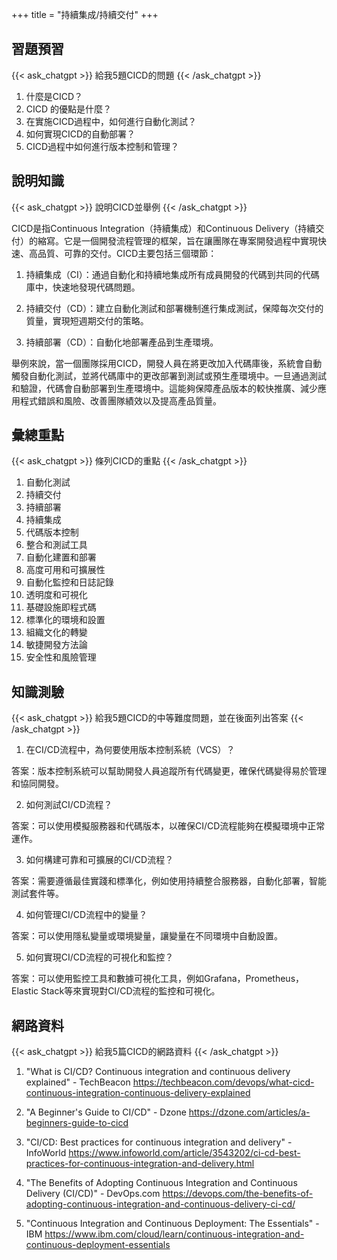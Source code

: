 +++
title = "持續集成/持續交付"
+++
## 習題預習
{{< ask_chatgpt >}}
給我5題CICD的問題
{{< /ask_chatgpt >}}



1. 什麼是CICD？
2. CICD 的優點是什麼？
3. 在實施CICD過程中，如何進行自動化測試？
4. 如何實現CICD的自動部署？
5. CICD過程中如何進行版本控制和管理？   

## 說明知識
{{< ask_chatgpt >}}
說明CICD並舉例
{{< /ask_chatgpt >}}



CICD是指Continuous Integration（持續集成）和Continuous Delivery（持續交付）的縮寫。它是一個開發流程管理的框架，旨在讓團隊在專案開發過程中實現快速、高品質、可靠的交付。CICD主要包括三個環節：

1. 持續集成（CI）：通過自動化和持續地集成所有成員開發的代碼到共同的代碼庫中，快速地發現代碼問題。

2. 持續交付（CD）：建立自動化測試和部署機制進行集成測試，保障每次交付的質量，實現短週期交付的策略。

3. 持續部署（CD）：自動化地部署產品到生產環境。

舉例來說，當一個團隊採用CICD，開發人員在將更改加入代碼庫後，系統會自動觸發自動化測試，並將代碼庫中的更改部署到測試或預生產環境中。一旦通過測試和驗證，代碼會自動部署到生產環境中。這能夠保障產品版本的較快推廣、減少應用程式錯誤和風險、改善團隊績效以及提高產品質量。   

## 彙總重點
{{< ask_chatgpt >}}
條列CICD的重點
{{< /ask_chatgpt >}}



1. 自動化測試
2. 持續交付
3. 持續部署
4. 持續集成
5. 代碼版本控制
6. 整合和測試工具
7. 自動化建置和部署
8. 高度可用和可擴展性
9. 自動化監控和日誌記錄
10. 透明度和可視化
11. 基礎設施即程式碼
12. 標準化的環境和設置
13. 組織文化的轉變
14. 敏捷開發方法論
15. 安全性和風險管理   

## 知識測驗
{{< ask_chatgpt >}}
給我5題CICD的中等難度問題，並在後面列出答案
{{< /ask_chatgpt >}}



1. 在CI/CD流程中，為何要使用版本控制系統（VCS）？

答案：版本控制系統可以幫助開發人員追蹤所有代碼變更，確保代碼變得易於管理和協同開發。

2. 如何測試CI/CD流程？

答案：可以使用模擬服務器和代碼版本，以確保CI/CD流程能夠在模擬環境中正常運作。

3. 如何構建可靠和可擴展的CI/CD流程？

答案：需要遵循最佳實踐和標準化，例如使用持續整合服務器，自動化部署，智能測試套件等。

4. 如何管理CI/CD流程中的變量？

答案：可以使用隱私變量或環境變量，讓變量在不同環境中自動設置。

5. 如何實現CI/CD流程的可視化和監控？

答案：可以使用監控工具和數據可視化工具，例如Grafana，Prometheus，Elastic Stack等來實現對CI/CD流程的監控和可視化。   

## 網路資料
{{< ask_chatgpt >}}
給我5篇CICD的網路資料
{{< /ask_chatgpt >}}



1. "What is CI/CD? Continuous integration and continuous delivery explained" - TechBeacon
https://techbeacon.com/devops/what-cicd-continuous-integration-continuous-delivery-explained

2. "A Beginner's Guide to CI/CD" - Dzone
https://dzone.com/articles/a-beginners-guide-to-cicd

3. "CI/CD: Best practices for continuous integration and delivery" - InfoWorld
https://www.infoworld.com/article/3543202/ci-cd-best-practices-for-continuous-integration-and-delivery.html

4. "The Benefits of Adopting Continuous Integration and Continuous Delivery (CI/CD)" - DevOps.com
https://devops.com/the-benefits-of-adopting-continuous-integration-and-continuous-delivery-ci-cd/

5. "Continuous Integration and Continuous Deployment: The Essentials" - IBM
https://www.ibm.com/cloud/learn/continuous-integration-and-continuous-deployment-essentials   

